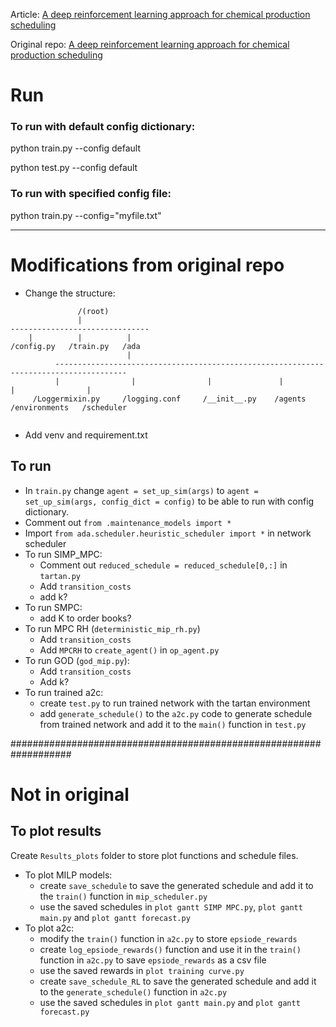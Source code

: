 Article: [A deep reinforcement learning approach for chemical production scheduling](https://www.sciencedirect.com/science/article/pii/S0098135420301599#fn0002)

Original repo:  [A deep reinforcement learning approach for chemical production scheduling](https://www.sciencedirect.com/science/article/pii/S0098135420301599#fn0002)

# Run

### To run with default config dictionary:

python train.py --config default

python test.py --config default

### To run with specified config file:

python train.py --config="myfile.txt"

---

# Modifications from original repo
- Change the structure:
```
               /(root)
               |
-------------------------------
    |          |          |           
/config.py   /train.py   /ada    
                          |
          --------------------------------------------------------------------------------------
          |                |                |               |         |                |
     /Loggermixin.py     /logging.conf     /__init__.py    /agents    /environments   /scheduler
  
  ```

- Add venv and requirement.txt

## To run
- In `train.py` change `agent = set_up_sim(args)` to `agent = set_up_sim(args, config_dict = config)` to be able to run with config dictionary.
- Comment out `from .maintenance_models import * `
- Import `from ada.scheduler.heuristic_scheduler import *` in network scheduler
- To run SIMP_MPC:
    - Comment out `reduced_schedule = reduced_schedule[0,:]` in `tartan.py`
    - Add `transition_costs`
    - add k? 
- To run SMPC:
    - add K to order books?
- To run MPC RH (`deterministic_mip_rh.py`)
    - Add `transition_costs`
    - Add `MPCRH` to `create_agent()` in `op_agent.py`
- To run GOD (`god_mip.py`):
    - Add `transition_costs`
    - Add k?
- To run trained a2c:
    - create `test.py` to run trained network with the tartan environment
    - add `generate_schedule()` to the `a2c.py` code to generate schedule from trained network and add it to the `main()` function in `test.py`
    


###################################################################
# Not in original

## To plot results
Create `Results_plots` folder to store plot functions and schedule files.
- To plot MILP models:
    - create `save_schedule` to save the generated schedule and add it to the `train()` function in `mip_scheduler.py`
    - use the saved schedules in `plot gantt SIMP MPC.py`, `plot gantt main.py` and  `plot gantt forecast.py` 
- To plot a2c:
    - modify the `train()` function in `a2c.py` to store `epsiode_rewards`
    - create `log_epsiode_rewards()` function and use it in the `train()` function in `a2c.py` to save `epsiode_rewards` as a csv file
    - use the saved rewards in `plot training curve.py` 
    - create `save_schedule_RL` to save the generated schedule and add it to the `generate_schedule()` function in `a2c.py`
    - use the saved schedules in `plot gantt main.py` and  `plot gantt forecast.py` 



  

